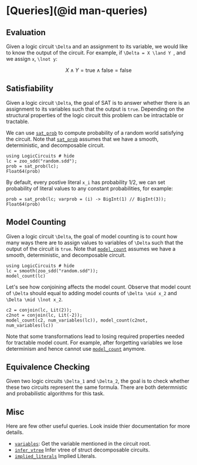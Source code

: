 # [Queries](@id man-queries)


## Evaluation
Given a logic circuit ``\Delta`` and an assignment to its variable, we would like to know the output of the circuit. For example, if ``\Delta = X \land Y ``, and we assign ``x``, ``\lnot y``:

```math
X \land Y = \text{true} \land \text{false} = \text{false}
```

<!-- ```@example eval
using LogicCircuits # hide
DEPRECATED: lc = load_logic_circuit(zoo_psdd_file("plants.psdd"));
train, valid, test = twenty_datasets("plants");

results = lc(train);
results[1:3]
``` -->

## Satisfiability

Given a logic circuit ``\Delta``, the goal of SAT is to answer whether there is an assignment to its variables such that the output is `true`. Depending on the structural properties of the logic circuit this problem can be intractable or tractable.


We can use [`sat_prob`](@ref) to compute probability of a random world satisfying the circuit. Note that [`sat_prob`](@ref) assumes that we have a smooth, deterministic, and decomposable circuit.

```@example sat
using LogicCircuits # hide
lc = zoo_sdd("random.sdd");
prob = sat_prob(lc);
Float64(prob)
```

By default, every postive literal ``x_i`` has probability 1/2, we can set probability of literal values to any constant probabilities, for example:

```@example sat
prob = sat_prob(lc; varprob = (i) -> BigInt(1) // BigInt(3));
Float64(prob)
```


## Model Counting

Given a logic circuit ``\Delta``, the goal of model counting is to count how many ways there are to assign values to variables of ``\Delta`` such that the output of the circuit is `true`. Note that [`model_count`](@ref) assumes we have a smooth, deterministic, and decomposable circuit.

```@example mc
using LogicCircuits # hide
lc = smooth(zoo_sdd("random.sdd"));
model_count(lc)
```

Let's see how conjoining affects the model count. Observe that model count of ``\Delta`` should equal to adding model counts of ``\Delta \mid x_2`` and ``\Delta \mid \lnot x_2``.

```@example mc
c2 = conjoin(lc, Lit(2));
c2not = conjoin(lc, Lit(-2));
model_count(c2, num_variables(lc)), model_count(c2not, num_variables(lc))
```

Note that some transformations lead to losing required properties needed for tractable model count. For example, after forgetting variables we lose determinism and hence cannot use [`model_count`](@ref) anymore.


## Equivalence Checking

Given two logic circuits ``\Delta_1`` and ``\Delta_2``, the goal is to check whether these two circuits represent the same formula. There are both determnistic and probabilistic algorithms for this task.


## Misc

Here are few other useful queries. Look inside thier documentation for more details.

- [`variables`](@ref): Get the variable mentioned in the circuit root.
- [`infer_vtree`](@ref) Infer vtree of struct decomposable circuits.
- [`implied_literals`](@ref) Implied Literals.